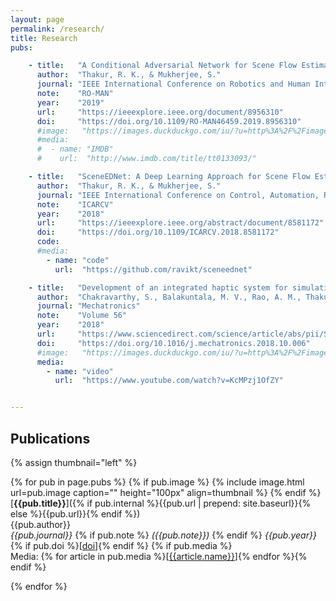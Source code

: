 ```yaml
---
layout: page
permalink: /research/
title: Research
pubs:

    - title:   "A Conditional Adversarial Network for Scene Flow Estimation"
      author:  "Thakur, R. K., & Mukherjee, S."
      journal: "IEEE International Conference on Robotics and Human Interactive Communication"
      note:    "RO-MAN"
      year:    "2019"
      url:     "https://ieeexplore.ieee.org/document/8956310"
      doi:     "https://doi.org/10.1109/RO-MAN46459.2019.8956310"
      #image:   "https://images.duckduckgo.com/iu/?u=http%3A%2F%2Fimages.moviepostershop.com%2Fthe-matrix-movie-poster-1999-1020518087.jpg&f=1"
      #media:
      #  - name: "IMDB"
      #    url:  "http://www.imdb.com/title/tt0133093/"

    - title:   "SceneEDNet: A Deep Learning Approach for Scene Flow Estimation"
      author:  "Thakur, R. K., & Mukherjee, S."
      journal: "IEEE International Conference on Control, Automation, Robotics and Vision"
      note:    "ICARCV"
      year:    "2018"
      url:     "https://ieeexplore.ieee.org/abstract/document/8581172"
      doi:     "https://doi.org/10.1109/ICARCV.2018.8581172"
      code:    
      #media:
        - name: "code"
          url:  "https://github.com/ravikt/sceneednet"

    - title:   "Development of an integrated haptic system for simulating upper gastrointestinal endoscopy"
      author:  "Chakravarthy, S., Balakuntala, M. V., Rao, A. M., Thakur, R. K., & Ananthasuresh, G. K."
      journal: "Mechatronics"
      note:    "Volume 56"
      year:    "2018"
      url:     "https://www.sciencedirect.com/science/article/abs/pii/S0957415818301636"
      doi:     "https://doi.org/10.1016/j.mechatronics.2018.10.006"
      #image:   "https://images.duckduckgo.com/iu/?u=http%3A%2F%2Fimages.moviepostershop.com%2Fthe-matrix-movie-poster-1999-1020518087.jpg&f=1"
      media:
        - name: "video"
          url:  "https://www.youtube.com/watch?v=KcMPzj1OfZY"


---
```


## Publications 

{% assign thumbnail="left" %}

{% for pub in page.pubs %}
{% if pub.image %}
{% include image.html url=pub.image caption="" height="100px" align=thumbnail %}
{% endif %}
[**{{pub.title}}**]({% if pub.internal %}{{pub.url | prepend: site.baseurl}}{% else %}{{pub.url}}{% endif %})<br />
{{pub.author}}<br />
*{{pub.journal}}*
{% if pub.note %} *({{pub.note}})*
{% endif %} *{{pub.year}}* {% if pub.doi %}[[doi]({{pub.doi}})]{% endif %}
{% if pub.media %}<br />Media: {% for article in pub.media %}[[{{article.name}}]({{article.url}})]{% endfor %}{% endif %}

{% endfor %}
